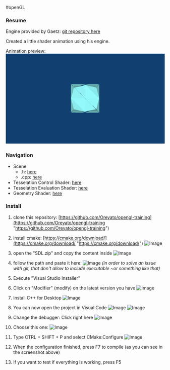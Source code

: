#openGL 

### Resume

Engine provided by Gaetz: [git repository here](https://github.com/Gaetz/opengl-training)

Created a little shader animation using his engine.

Animation preview:
![Image](https://github.com/Oreyato/opengl-training/blob/MarieTheory/cube.gif)

### Navigation 

- Scene
    - .h: [here](https://github.com/Oreyato/opengl-training/blob/MarieTheory/AdvancedOpenGL/src/game/Scene_030_Test.h "https://github.com/Oreyato/opengl-training/blob/MarieTheory/AdvancedOpenGL/src/game/Scene_030_Test.h")
    - .cpp: [here](https://github.com/Oreyato/opengl-training/blob/MarieTheory/AdvancedOpenGL/src/game/Scene_030_Test.cpp "https://github.com/Oreyato/opengl-training/blob/MarieTheory/AdvancedOpenGL/src/game/Scene_030_Test.cpp")
- Tesselation Control Shader: [here](https://github.com/Oreyato/opengl-training/blob/MarieTheory/AdvancedOpenGL/assets/shaders/030_test.tesc "https://github.com/Oreyato/opengl-training/blob/MarieTheory/AdvancedOpenGL/assets/shaders/030_test.tesc")
- Tesselation Evaluation Shader: [here](https://github.com/Oreyato/opengl-training/blob/MarieTheory/AdvancedOpenGL/assets/shaders/030_test.tese "https://github.com/Oreyato/opengl-training/blob/MarieTheory/AdvancedOpenGL/assets/shaders/030_test.tese")
- Geometry Shader: [here](https://github.com/Oreyato/opengl-training/blob/MarieTheory/AdvancedOpenGL/assets/shaders/030_test.geom "https://github.com/Oreyato/opengl-training/blob/MarieTheory/AdvancedOpenGL/assets/shaders/030_test.geom")

### Install

1.  clone this repository: [https://github.com/Oreyato/opengl-training](https://github.com/Oreyato/opengl-training "https://github.com/Oreyato/opengl-training")
3.  install cmake: [https://cmake.org/download/](https://cmake.org/download/ "https://cmake.org/download/")
    ![Image](https://media.discordapp.net/attachments/1029294340700373053/1029294574864187392/unknown.png?width=400&height=27)    
    
3. open the "SDL.zip" and copy the content inside
    ![Image](https://media.discordapp.net/attachments/1029294340700373053/1029294941718970448/unknown.png?width=380&height=300)
    
4.  follow the path and paste it here:
    ![Image](https://media.discordapp.net/attachments/1029294340700373053/1029295076083499088/unknown.png?width=400&height=137)
    *(in order to solve an issue with git, that don't allow to include executable ~or something like that)*
    
6.  Execute "Visual Studio Installer"
    
7.  Click on "Modifier" (modify) on the latest version you have
    ![Image](https://media.discordapp.net/attachments/1029294340700373053/1029295559560941600/unknown.png?width=400&height=68)
    
8.  Install C++ for Desktop
    ![Image](https://media.discordapp.net/attachments/1029294340700373053/1029295839773999104/unknown.png?width=400&height=223)
    
9.  You can now open the project in Visual Code
    ![Image](https://media.discordapp.net/attachments/1029294340700373053/1029296097673367602/unknown.png?width=155&height=300)
     ![Image](https://media.discordapp.net/attachments/1029294340700373053/1029296160126533693/unknown.png?width=400&height=148)
10.  Change the debugger: Click right here
    ![Image](https://media.discordapp.net/attachments/1029294340700373053/1029296773518331944/unknown.png?width=400&height=46)
    
11.  Choose this one:
    ![Image](https://media.discordapp.net/attachments/1029294340700373053/1029296989449506876/unknown.png?width=400&height=123)
    
12.  Type CTRL + SHIFT + P and select CMake:Configure
    ![Image](https://media.discordapp.net/attachments/1029294340700373053/1029297249227907112/unknown.png?width=400&height=81)
    
13.   When the configuration finished, press F7 to compile (as you can see in the screenshot above)
    
14.  If you want to test if everything is working, press F5